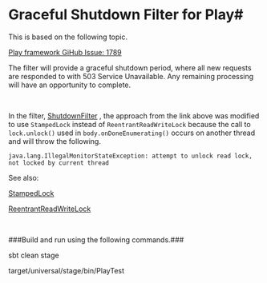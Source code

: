 # Graceful Shutdown Filter for Play#

This is based on the following topic.

[Play framework GiHub Issue: 1789](https://github.com/playframework/playframework/issues/1789)

The filter will provide a graceful shutdown period, where all new requests are responded to with 503 Service Unavailable.  Any remaining processing will have an opportunity to complete.

<br />

In the filter, [ShutdownFilter](app/filters/ShutDownFilter.scala) , the approach from the link above was modified to use `StampedLock` instead of `ReentrantReadWriteLock` because the call to `lock.unlock()` used in `body.onDoneEnumerating()` occurs on another thread and will throw the following.

`java.lang.IllegalMonitorStateException: attempt to unlock read lock, not locked by current thread`

See also:

[StampedLock](https://docs.oracle.com/javase/8/docs/api/java/util/concurrent/locks/StampedLock.html)

[ReentrantReadWriteLock](https://docs.oracle.com/javase/8/docs/api/java/util/concurrent/locks/ReentrantReadWriteLock.html)

<br />

###Build and run using the following commands.###

sbt clean stage

target/universal/stage/bin/PlayTest